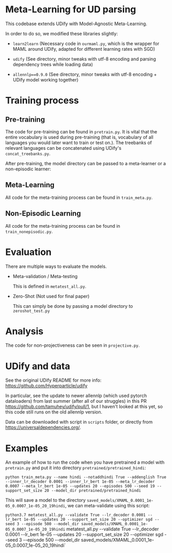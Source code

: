 # Meta-Learning for UD parsing
This codebase extends UDify with Model-Agnostic Meta-Learning. 

In order to do so, we modified these libraries slightly:

- `learn2learn` (Necessary code in `ourmaml.py`, which is the wrapper for MAML around UDify, adapted for different learning rates with SGD)

- `udify` (See directory, minor tweaks with utf-8 encoding and parsing dependency trees while loading data)

- `allennlp==0.9.0` (See directory, minor tweaks with utf-8 encoding + UDify model working together)

# Training process
## Pre-training
The code for pre-training can be found in `pretrain.py`. 
It is vital that the entire vocabulary is used during pre-training (that is, vocabulary of all languages you would later want to train or test on.). The treebanks of relevant languages can be concatenated using UDify's `concat_treebanks.py`.

After pre-training, the model directory can be passed to a meta-learner or a non-episodic learner: 

## Meta-Learning
All code for the meta-training process can be found in `train_meta.py`. 

## Non-Episodic Learning
All code for the meta-training process can be found in `train_nonepisodic.py`. 

# Evaluation 
There are multiple ways to evaluate the models.
* Meta-validation / Meta-testing

  This is defined in `metatest_all.py`.
* Zero-Shot (Not used for final paper)

  This can simply be done by passing a model directory to `zeroshot_test.py`

# Analysis
The code for non-projectiveness can be seen in `projective.py`.

# UDify and data
See the original UDify README for more info: https://github.com/Hyperparticle/udify

In particular, see the update to newer allennlp (which used pytorch dataloaders) from last summer (after all of our struggles) in this PR https://github.com/tamuhey/udify/pull/1, but I haven't looked at this yet, so this code still runs on the old allennlp version.

Data can be downloaded with script in `scripts` folder, or directly from https://universaldependencies.org/. 

# Examples 
An example of how to run the code when you have pretrained a model with `pretrain.py` and put it into directory `pretrained/pretrained_hindi`: 

`python train_meta.py --name hindi --notaddhindi True --addenglish True --inner_lr_decoder 0.0001 --inner_lr_bert 1e-05 --meta_lr_decoder 0.0007 --meta_lr_bert 1e-05 --updates 20 --episodes 500 --seed 19 --support_set_size 20 --model_dir pretrained/pretrained_hindi` 

This will save a model to the directory `saved_models/XMAML_0.0001_1e-05_0.0007_1e-05_20_19hindi`, we can meta-validate using this script:

`python3.7 metatest_all.py --validate True --lr_decoder 0.0001 --lr_bert 1e-05 --updates 20 --support_set_size 20 --optimizer sgd --seed 3 --episode 500 --model_dir saved_models/XMAML_0.0001_1e-05_0.0007_1e-05_20_19hindi`
metatest_all.py --validate True --lr_decoder 0.0001 --lr_bert 1e-05 --updates 20 --support_set_size 20 --optimizer sgd --seed 3 --episode 500 --model_dir saved_models/XMAML_0.0001_1e-05_0.0007_1e-05_20_19hindi`